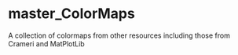 # master_ColorMaps
A collection of colormaps from other resources including those from Crameri and MatPlotLib
